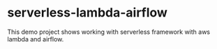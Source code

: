 # serverless-lambda-airflow
This demo project shows working with serverless framework with aws lambda and airflow.
